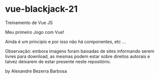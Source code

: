 # vue-blackjack-21

Treinamento de Vue JS

Meu primeiro Jogo com Vue!

Ainda é um principio e por isso não há componentes, etc ...

Observação: embora imagens foram baixadas de sites informando serem livres para download, as mesmas podem estar sobre direitos autorais e talvez deixarem de estar presente neste repositório.

by Alexandre Bezerra Barbosa
